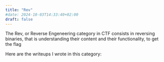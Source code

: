 ```yaml
---
title: "Rev"
#date: 2024-10-03T14:33:40+02:00
draft: false
---
```

The Rev, or Reverse Engeneering category in CTF consists in reversing binaries, that is understanding their content and their functionality, to get the flag

Here are the writeups I wrote in this category:

